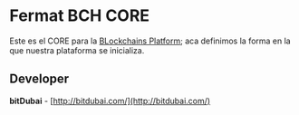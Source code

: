# Fermat BCH CORE

Este es el CORE para la [BLockchains Platform](../CBCH); aca definimos la forma en la que nuestra plataforma se inicializa.

## Developer

**bitDubai** - [http://bitdubai.com/](http://bitdubai.com/)
